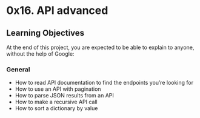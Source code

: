 # 0x16. API advanced
## Learning Objectives
At the end of this project, you are expected to be able to explain to anyone, without the help of Google:

### General
* How to read API documentation to find the endpoints you’re looking for
* How to use an API with pagination
* How to parse JSON results from an API
* How to make a recursive API call
* How to sort a dictionary by value
